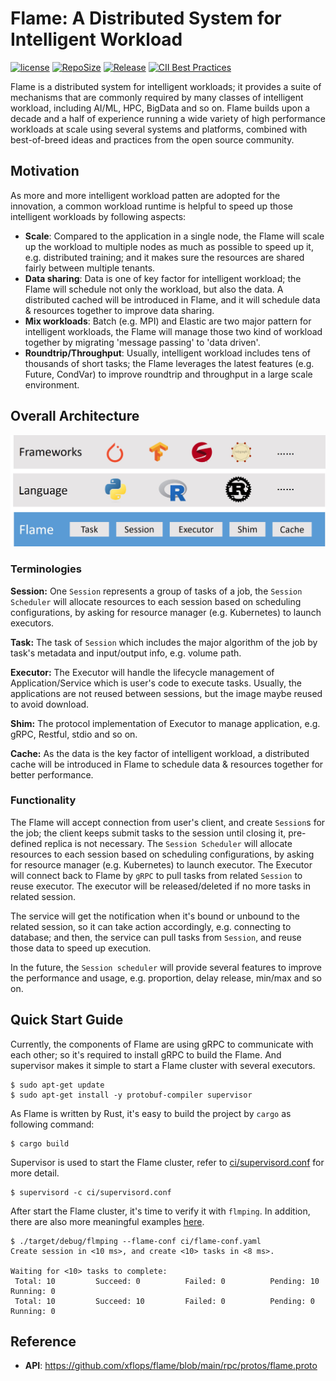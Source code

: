 # Flame: A Distributed System for Intelligent Workload

[![license](https://img.shields.io/github/license/xflops/flame)](http://github.com/xflops/flame)
[![RepoSize](https://img.shields.io/github/repo-size/xflops/flame)](http://github.com/xflops/flame)
[![Release](https://img.shields.io/github/release/xflops/flame)](https://github.com/xflops/flame/releases)
[![CII Best Practices](https://bestpractices.coreinfrastructure.org/projects/7299/badge)](https://bestpractices.coreinfrastructure.org/projects/7299)

Flame is a distributed system for intelligent workloads; it provides a suite of mechanisms that are commonly required by many classes of intelligent workload, 
including AI/ML, HPC, BigData and so on. Flame builds upon a decade and a half of experience running a wide variety of high performance workloads
at scale using several systems and platforms, combined with best-of-breed ideas and practices from the open source community.

## Motivation

As more and more intelligent workload patten are adopted for the innovation, a common workload runtime is helpful to speed up 
those intelligent workloads by following aspects:  

* **Scale**: Compared to the application in a single node, the Flame will scale up the workload to multiple nodes as much as possible to speed up it, e.g. distributed training; and it makes sure the resources are shared fairly between multiple tenants.   
* **Data sharing**: Data is one of key factor for intelligent workload; the Flame will schedule not only the workload, but also the data. A distributed cached will be introduced in Flame, and it will schedule data & resources together to improve data sharing.  
* **Mix workloads**: Batch (e.g. MPI) and Elastic are two major pattern for intelligent workloads, the Flame will manage those two kind of workload together by migrating 'message passing' to 'data driven'.
* **Roundtrip/Throughput**: Usually, intelligent workload includes tens of thousands of short tasks; the Flame leverages the latest features (e.g. Future, CondVar) to improve roundtrip and throughput in a large scale environment.

## Overall Architecture

![flame-architecture](docs/images/flame-architecture.jpg)

### Terminologies

**Session:** One `Session` represents a group of tasks of a job, the `Session Scheduler` will allocate resources to each session based on scheduling configurations, by asking for resource manager (e.g. Kubernetes) to launch executors.

**Task:** The task of `Session` which includes the major algorithm of the job by task's metadata and input/output info, e.g. volume path.

**Executor:** The Executor will handle the lifecycle management of Application/Service which is user's code to execute tasks. Usually, the applications are not reused between sessions, but the image maybe reused to avoid download.

**Shim:** The protocol implementation of Executor to manage application, e.g. gRPC, Restful, stdio and so on. 

**Cache:** As the data is the key factor of intelligent workload, a distributed cache will be introduced in Flame to schedule data & resources together for better performance.

### Functionality

The Flame will accept connection from user's client, and create `Session`s for the job; the client keeps submit tasks to the session until closing it, pre-defined replica is not necessary.
The `Session Scheduler` will allocate resources to each session based on scheduling configurations, by asking for resource manager (e.g. Kubernetes) to launch executor.
The Executor will connect back to Flame by `gRPC` to pull tasks from related `Session` to reuse executor. The executor will be released/deleted if no more tasks in related session.

The service will get the notification when it's bound or unbound to the related session, so it can take action accordingly, e.g. connecting to database; and then, the service can pull tasks from `Session`,
and reuse those data to speed up execution.

In the future, the `Session scheduler` will provide several features to improve the performance and usage, e.g. proportion, delay release, min/max and so on.

## Quick Start Guide

Currently, the components of Flame are using gRPC to communicate with each other; so it's required to install gRPC to build the Flame.
And supervisor makes it simple to start a Flame cluster with several executors.

```shell
$ sudo apt-get update
$ sudo apt-get install -y protobuf-compiler supervisor
```

As Flame is written by Rust, it's easy to build the project by `cargo` as following command: 

```shell
$ cargo build
```

Supervisor is used to start the Flame cluster, refer to [ci/supervisord.conf](ci/supervisord.conf) for more detail.

```shell
$ supervisord -c ci/supervisord.conf
```

After start the Flame cluster, it's time to verify it with `flmping`. In addition, there are also more meaningful examples [here](example).

```shell
$ ./target/debug/flmping --flame-conf ci/flame-conf.yaml
Create session in <10 ms>, and create <10> tasks in <8 ms>.

Waiting for <10> tasks to complete:
 Total: 10         Succeed: 0          Failed: 0          Pending: 10         Running: 0
 Total: 10         Succeed: 10         Failed: 0          Pending: 0          Running: 0
```

## Reference

* **API**: https://github.com/xflops/flame/blob/main/rpc/protos/flame.proto

